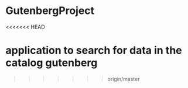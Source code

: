GutenbergProject
=================
<<<<<<< HEAD

application to search for data in the catalog gutenberg
========
>>>>>>> origin/master
